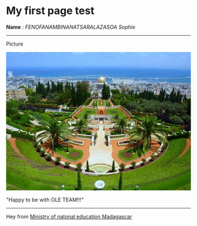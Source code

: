 # My first page test
**Name** : _FENOFANAMBINANATSARALAZASOA Sophie_
********
Picture
>
![Haifa](https://github.com/MbinSophie/mbinsophie.github.io/blob/master/pages/uploads/images/Haifa.jpg)
> 
"Happy to be with OLE TEAM!!!"
>
----------------------------------------------------------------------------
Hey from [Ministry of natonal education Madagascar](www.education.gov.mg)
